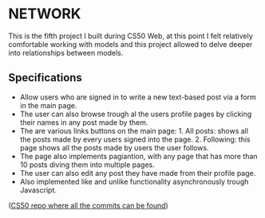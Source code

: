 # NETWORK

This is the fifth project I built during CS50 Web, at this point I felt relatively comfortable working with models and this project allowed to delve deeper into relationships between models.

## Specifications 
* Allow users who are signed in to write a new text-based post via a form in the main page.
* The user can also browse trough al the users profile pages by clicking their names in any post made by them.
* The are various links buttons on the main page: 1. All posts: shows all the posts made by every users signed into the page. 2. Following: this page shows all the posts made by users the user follows.
* The page also implements pagiantion, with any page that has more than 10 posts diving them into multiple pages.
* The user can also edit any post they have made from their profile page.
* Also implemented like and unlike functionality asynchronously trough Javascript.

([CS50 repo where all the commits can be found](https://github.com/me50/vtbmro/tree/web50/projects/2020/x/network)) 
